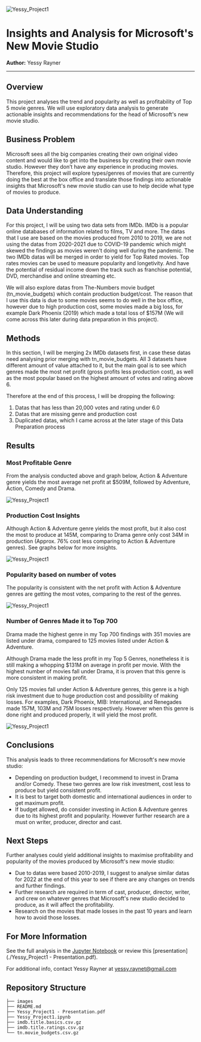 ![Yessy_Project1](./images/director_shot.jpeg)

# Insights and Analysis for Microsoft's New Movie Studio 

**Author:** Yessy Rayner
***

## Overview

This project analyses the trend and popularity as well as profitability of Top 5 movie genres. We will use exploratory data analysis to generate actionable insights and recommendations for the head of Microsoft's new movie studio.

## Business Problem

Microsoft sees all the big companies creating their own original video content and would like to get into the business by creating their own movie studio. However they don’t have any experience in producing movies. Therefore, this project will explore types/genres of movies that are currently doing the best at the box office and translate those findings into actionable insights that Microsoft's new movie studio can use to help decide what type of movies to produce.

## Data Understanding

For this project, I will be using two data sets from IMDb. IMDb is a popular online databases of information related to films, TV and more. The datas that I use are based on the movies produced from 2010 to 2019, we are not using the datas from 2020-2021 due to COVID-19 pandemic which might skewed the findings as movies weren't doing well during the pandemic. The two IMDb datas will be merged in order to yield for Top Rated movies. Top rates movies can be used to measure popularity and longetivity. And have the potential of residual income down the track such as franchise potential, DVD, merchandise and online streaming etc.

We will also explore datas from The-Numbers movie budget (tn_movie_budgets) which contain production budget/cost. The reason that I use this data is due to some movies seems to do well in the box office, however due to high production cost, some movies made a big loss, for example Dark Phoenix (2019) which made a total loss of $157M (We will come across this later during data preparation in this project).

## Methods

In this section, I will be merging 2x IMDb datasets first, in case these datas need analysing prior merging with tn_movie_budgets. All 3 datasets have different amount of value attached to it, but the main goal is to see which genres made the most net profit (gross profits less production cost), as well as the most popular based on the highest amount of votes and rating above 6. 

Therefore at the end of this process, I will be dropping the following:

1. Datas that has less than 20,000 votes and rating under 6.0
2. Datas that are missing genre and production cost
3. Duplicated datas, which I came across at the later stage of this Data Preparation process

## Results

### Most Profitable Genre

From the analysis conducted above and graph below, Action & Adventure genre yields the most average net profit at $509M, followed by Adventure, Action, Comedy and Drama.

![Yessy_Project1](./images/net_profit.png)

### Production Cost Insights

Although Action & Adventure genre yields the most profit, but it also cost the most to produce at 145M, comparing to Drama genre only cost 34M in production (Approx. 76% cost less comparing to Action & Adventure genres). See graphs below for more insights.

![Yessy_Project1](./images/profit_production_cost.png)

### Popularity based on number of votes

The popularity is consistent with the net profit with Action & Adventure genres are getting the most votes, comparing to the rest of the genres.

![Yessy_Project1](./images/popularity_based_on_votes.png)

### Number of Genres Made it to Top 700

Drama made the highest genre in my Top 700 findings with 351 movies are listed under drama, compared to 125 movies listed under Action & Adventure.

Although Drama made the less profit in my Top 5 Genres, nonetheless it is still making a whopping $131M on average in profit per movie. With the highest number of movies fall under Drama, it is proven that this genre is more consistent in making profit. 

Only 125 movies fall under Action & Adventure genres, this genre is a high risk investment due to huge production cost and possibility of making losses. For examples, Dark Phoenix, MIB: International, and Renegades made 157M, 103M and 75M losses respectively. However when this genre is done right and produced properly, it will yield the most profit.

![Yessy_Project1](./images/genres_top_700.png)

## Conclusions

This analysis leads to three recommendations for Microsoft's new movie studio:

- Depending on production budget, I recommend to invest in Drama and/or Comedy. These two genres are low risk investment, cost less to produce but yield consistent profit.
- It is best to target both domestic and international audiences in order to get maximum profit.
- If budget allowed, do consider investing in Action & Adventure genres due to its highest profit and popularity. However further research are a must on writer, producer, director and cast.

## Next Steps

Further analyses could yield additional insights to maximise profitability and popularity of the movies produced by Microsoft's new movie studio:

- Due to datas were based 2010-2019, I suggest to analyse similar datas for 2022 at the end of this year to see if there are any changes on trends and further findings.
- Further research are required in term of cast, producer, director, writer, and crew on whatever genres that Microsoft's new studio decided to produce, as it will affect the profitability.
- Research on the movies that made losses in the past 10 years and learn how to avoid those losses.

## For More Information

See the full analysis in the [Jupyter Notebook](./Yessy_Project1.ipynb) or review this [presentation](./Yessy_Project1 - Presentation.pdf).

For additional info, contact Yessy Rayner at [yessy.raynet@gmail.com](mailto:yessy.raynet@gmail.com)


## Repository Structure

```
├── images
├── README.md
├── Yessy_Project1 - Presentation.pdf
├── Yessy_Project1.ipynb
├── imdb.title.basics.csv.gz
├── imdb.title.ratings.csv.gz
└── tn.movie_budgets.csv.gz



